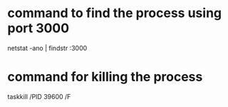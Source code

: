 # command to find the process using port 3000
netstat -ano | findstr :3000
# command for killing the process
taskkill /PID 39600 /F
